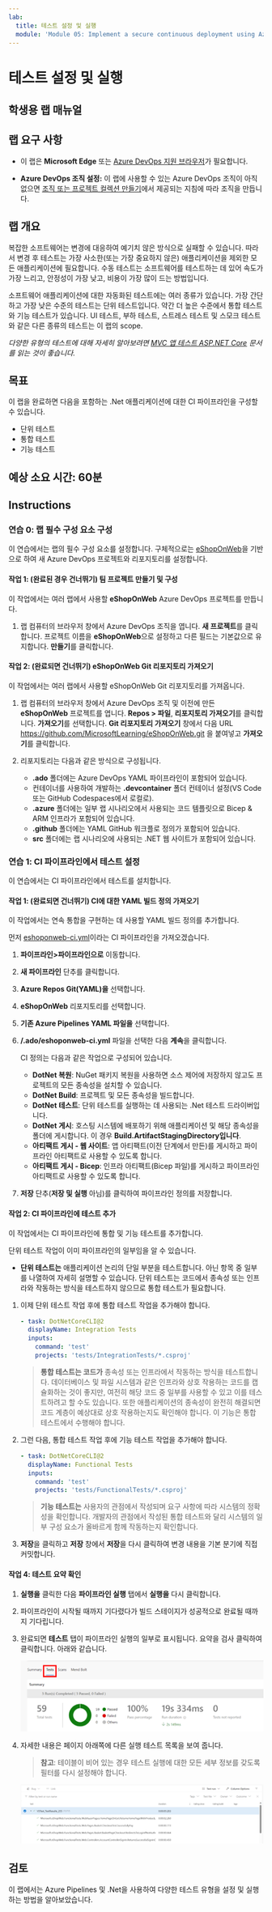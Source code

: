 ```yaml
---
lab:
  title: 테스트 설정 및 실행
  module: 'Module 05: Implement a secure continuous deployment using Azure Pipelines'
---
```


# 테스트 설정 및 실행

## 학생용 랩 매뉴얼

## 랩 요구 사항

- 이 랩은 **Microsoft Edge** 또는 [Azure DevOps 지원 브라우저](https://docs.microsoft.com/azure/devops/server/compatibility)가 필요합니다.

- **Azure DevOps 조직 설정:** 이 랩에 사용할 수 있는 Azure DevOps 조직이 아직 없으면 [조직 또는 프로젝트 컬렉션 만들기](https://learn.microsoft.com/dotnet/architecture/modern-web-apps-azure/test-asp-net-core-mvc-apps)에서 제공되는 지침에 따라 조직을 만듭니다.

## 랩 개요

복잡한 소프트웨어는 변경에 대응하여 예기치 않은 방식으로 실패할 수 있습니다. 따라서 변경 후 테스트는 가장 사소한(또는 가장 중요하지 않은) 애플리케이션을 제외한 모든 애플리케이션에 필요합니다. 수동 테스트는 소프트웨어를 테스트하는 데 있어 속도가 가장 느리고, 안정성이 가장 낮고, 비용이 가장 많이 드는 방법입니다.

소프트웨어 애플리케이션에 대한 자동화된 테스트에는 여러 종류가 있습니다. 가장 간단하고 가장 낮은 수준의 테스트는 단위 테스트입니다. 약간 더 높은 수준에서 통합 테스트와 기능 테스트가 있습니다. UI 테스트, 부하 테스트, 스트레스 테스트 및 스모크 테스트와 같은 다른 종류의 테스트는 이 랩의 scope.

*다양한 유형의 테스트에 대해 자세히 알아보려면 [MVC 앱 테스트 ASP.NET Core](https://learn.microsoft.com/dotnet/architecture/modern-web-apps-azure/test-asp-net-core-mvc-apps) 문서를 읽는 것이 좋습니다.*

## 목표

이 랩을 완료하면 다음을 포함하는 .Net 애플리케이션에 대한 CI 파이프라인을 구성할 수 있습니다.

- 단위 테스트
- 통합 테스트
- 기능 테스트

## 예상 소요 시간: 60분

## Instructions

### 연습 0: 랩 필수 구성 요소 구성

이 연습에서는 랩의 필수 구성 요소를 설정합니다. 구체적으로는 [eShopOnWeb](https://github.com/MicrosoftLearning/eShopOnWeb)을 기반으로 하여 새 Azure DevOps 프로젝트와 리포지토리를 설정합니다.

#### 작업 1: (완료된 경우 건너뛰기) 팀 프로젝트 만들기 및 구성

이 작업에서는 여러 랩에서 사용할 **eShopOnWeb** Azure DevOps 프로젝트를 만듭니다.

1. 랩 컴퓨터의 브라우저 창에서 Azure DevOps 조직을 엽니다. **새 프로젝트**를 클릭합니다. 프로젝트 이름을 **eShopOnWeb**으로 설정하고 다른 필드는 기본값으로 유지합니다. **만들기**를 클릭합니다.

#### 작업 2: (완료되면 건너뛰기) eShopOnWeb Git 리포지토리 가져오기

이 작업에서는 여러 랩에서 사용할 eShopOnWeb Git 리포지토리를 가져옵니다.

1. 랩 컴퓨터의 브라우저 창에서 Azure DevOps 조직 및 이전에 만든 **eShopOnWeb** 프로젝트를 엽니다. **Repos > 파일**, **리포지토리 가져오기**를 클릭합니다. **가져오기**를 선택합니다. **Git 리포지토리 가져오기** 창에서 다음 URL https://github.com/MicrosoftLearning/eShopOnWeb.git 을 붙여넣고 **가져오기**를 클릭합니다.

1. 리포지토리는 다음과 같은 방식으로 구성됩니다.
    - **.ado** 폴더에는 Azure DevOps YAML 파이프라인이 포함되어 있습니다.
    - 컨테이너를 사용하여 개발하는 **.devcontainer** 폴더 컨테이너 설정(VS Code 또는 GitHub Codespaces에서 로컬로).
    - **.azure** 폴더에는 일부 랩 시나리오에서 사용되는 코드 템플릿으로 Bicep & ARM 인프라가 포함되어 있습니다.
    - **.github** 폴더에는 YAML GitHub 워크플로 정의가 포함되어 있습니다.
    - **src** 폴더에는 랩 시나리오에 사용되는 .NET 웹 사이트가 포함되어 있습니다.

### 연습 1: CI 파이프라인에서 테스트 설정

이 연습에서는 CI 파이프라인에서 테스트를 설치합니다.

#### 작업 1: (완료되면 건너뛰기) CI에 대한 YAML 빌드 정의 가져오기

이 작업에서는 연속 통합을 구현하는 데 사용할 YAML 빌드 정의를 추가합니다.

먼저 [eshoponweb-ci.yml](https://github.com/MicrosoftLearning/eShopOnWeb/blob/main/.ado/eshoponweb-ci.yml)이라는 CI 파이프라인을 가져오겠습니다.

1. **파이프라인>파이프라인으로** 이동합니다.
1. **새 파이프라인** 단추를 클릭합니다.
1. **Azure Repos Git(YAML)을** 선택합니다.
1. **eShopOnWeb** 리포지토리를 선택합니다.
1. **기존 Azure Pipelines YAML 파일을** 선택합니다.
1. **/.ado/eshoponweb-ci.yml** 파일을 선택한 다음 **계속**을 클릭합니다.

    CI 정의는 다음과 같은 작업으로 구성되어 있습니다.
    - **DotNet 복원**: NuGet 패키지 복원을 사용하면 소스 제어에 저장하지 않고도 프로젝트의 모든 종속성을 설치할 수 있습니다.
    - **DotNet Build**: 프로젝트 및 모든 종속성을 빌드합니다.
    - **DotNet 테스트**: 단위 테스트를 실행하는 데 사용되는 .Net 테스트 드라이버입니다.
    - **DotNet 게시**: 호스팅 시스템에 배포하기 위해 애플리케이션 및 해당 종속성을 폴더에 게시합니다. 이 경우 **Build.ArtifactStagingDirectory입니다**.
    - **아티팩트 게시 - 웹 사이트**: 앱 아티팩트(이전 단계에서 만든)를 게시하고 파이프라인 아티팩트로 사용할 수 있도록 합니다.
    - **아티팩트 게시 - Bicep**: 인프라 아티팩트(Bicep 파일)를 게시하고 파이프라인 아티팩트로 사용할 수 있도록 합니다.
1. **저장** 단추(**저장 및 실행** 아님)를 클릭하여 파이프라인 정의를 저장합니다.

#### 작업 2: CI 파이프라인에 테스트 추가

이 작업에서는 CI 파이프라인에 통합 및 기능 테스트를 추가합니다.

단위 테스트 작업이 이미 파이프라인의 일부임을 알 수 있습니다.

- **단위 테스트는** 애플리케이션 논리의 단일 부분을 테스트합니다. 아닌 항목 중 일부를 나열하여 자세히 설명할 수 있습니다. 단위 테스트는 코드에서 종속성 또는 인프라와 작동하는 방식을 테스트하지 않으므로 통합 테스트가 필요합니다.

1. 이제 단위 테스트 작업 후에 통합 테스트 작업을 추가해야 합니다.

    ```YAML
    - task: DotNetCoreCLI@2
      displayName: Integration Tests
      inputs:
        command: 'test'
        projects: 'tests/IntegrationTests/*.csproj'
    ```

    > **통합 테스트는 코드가** 종속성 또는 인프라에서 작동하는 방식을 테스트합니다. 데이터베이스 및 파일 시스템과 같은 인프라와 상호 작용하는 코드를 캡슐화하는 것이 좋지만, 여전히 해당 코드 중 일부를 사용할 수 있고 이를 테스트하려고 할 수도 있습니다. 또한 애플리케이션의 종속성이 완전히 해결되면 코드 계층이 예상대로 상호 작용하는지도 확인해야 합니다. 이 기능은 통합 테스트에서 수행해야 합니다.

1. 그런 다음, 통합 테스트 작업 후에 기능 테스트 작업을 추가해야 합니다.

    ```YAML
    - task: DotNetCoreCLI@2
      displayName: Functional Tests
      inputs:
        command: 'test'
        projects: 'tests/FunctionalTests/*.csproj'
    ```

    > **기능 테스트는** 사용자의 관점에서 작성되며 요구 사항에 따라 시스템의 정확성을 확인합니다. 개발자의 관점에서 작성된 통합 테스트와 달리 시스템의 일부 구성 요소가 올바르게 함께 작동하는지 확인합니다.

16. **저장**을 클릭하고 **저장** 창에서 **저장**을 다시 클릭하여 변경 내용을 기본 분기에 직접 커밋합니다.

#### 작업 4: 테스트 요약 확인

1. **실행을** 클릭한 다음 **파이프라인 실행** 탭에서 **실행을** 다시 클릭합니다.

1. 파이프라인이 시작될 때까지 기다렸다가 빌드 스테이지가 성공적으로 완료될 때까지 기다립니다.

1. 완료되면 **테스트** 탭이 파이프라인 실행의 일부로 표시됩니다. 요약을 검사 클릭하여 클릭합니다. 아래와 같습니다.

    ![테스트 요약](images/AZ400_M05_L09_Tests_Summary.png)

1. 자세한 내용은 페이지 아래쪽에 다른 실행 테스트 목록을 보여 줍니다.

    >**참고**: 테이블이 비어 있는 경우 테스트 실행에 대한 모든 세부 정보를 갖도록 필터를 다시 설정해야 합니다.

    ![테스트 테이블](images/AZ400_M05_L09_Tests_Table.png)

## 검토

이 랩에서는 Azure Pipelines 및 .Net을 사용하여 다양한 테스트 유형을 설정 및 실행하는 방법을 알아보았습니다.
